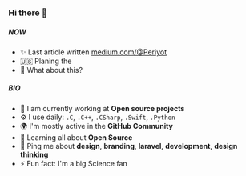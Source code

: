 ### Hi there 👋

##### NOW

- ✨ Last article written [medium.com/@Periyot](https://medium.com/Periyot)
- 🇺🇸 Planing the 
- 🚀 What about this?

##### BIO

- 🏢 I am currently working at **Open source projects**
- ⚙️ I use daily: `.C`, `.C++`, `.CSharp`, `.Swift`, `.Python`
- 🌍 I'm mostly active in the **GitHub Community**
- 🌱 Learning all about **Open Source**
- 💬 Ping me about **design**, **branding**, **laravel**, **development**, **design thinking**
- ⚡️ Fun fact: I'm a big Science fan
